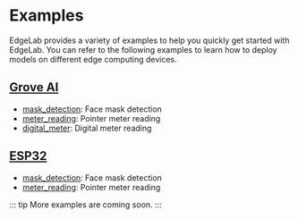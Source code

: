 # Examples

EdgeLab provides a variety of examples to help you quickly get started with EdgeLab. You can refer to the following examples to learn how to deploy models on different edge computing devices.

## [Grove AI](./grove/deploy.md)

- [mask_detection](./grove/mask_detection.md): Face mask detection
- [meter_reading](./grove/meter_reader.md): Pointer meter reading
- [digital_meter](./grove/digital_meter.md): Digital meter reading

## [ESP32](./esp32/deploy.md)

- [mask_detection](./esp32/mask_detection.md): Face mask detection
- [meter_reading](./esp32/meter_reader.md): Pointer meter reading

::: tip
More examples are coming soon.
:::
